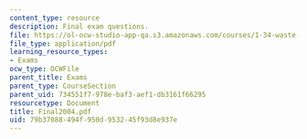 ```yaml
---
content_type: resource
description: Final exam questions.
file: https://ol-ocw-studio-app-qa.s3.amazonaws.com/courses/1-34-waste-containment-and-remediation-technology-spring-2004/79b37088494f950d953245f93d8e937e_Final2004.pdf
file_type: application/pdf
learning_resource_types:
- Exams
ocw_type: OCWFile
parent_title: Exams
parent_type: CourseSection
parent_uid: 734551f7-978e-baf3-aef1-db3161f66295
resourcetype: Document
title: Final2004.pdf
uid: 79b37088-494f-950d-9532-45f93d8e937e
---
```

